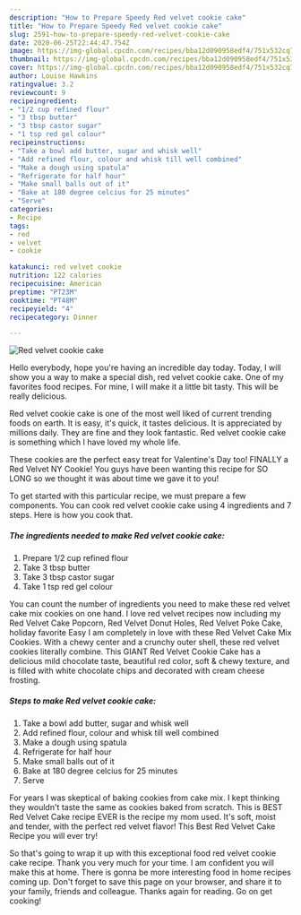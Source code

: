 ```yaml
---
description: "How to Prepare Speedy Red velvet cookie cake"
title: "How to Prepare Speedy Red velvet cookie cake"
slug: 2591-how-to-prepare-speedy-red-velvet-cookie-cake
date: 2020-06-25T22:44:47.754Z
image: https://img-global.cpcdn.com/recipes/bba12d090958edf4/751x532cq70/red-velvet-cookie-cake-recipe-main-photo.jpg
thumbnail: https://img-global.cpcdn.com/recipes/bba12d090958edf4/751x532cq70/red-velvet-cookie-cake-recipe-main-photo.jpg
cover: https://img-global.cpcdn.com/recipes/bba12d090958edf4/751x532cq70/red-velvet-cookie-cake-recipe-main-photo.jpg
author: Louise Hawkins
ratingvalue: 3.2
reviewcount: 9
recipeingredient:
- "1/2 cup refined flour"
- "3 tbsp butter"
- "3 tbsp castor sugar"
- "1 tsp red gel colour"
recipeinstructions:
- "Take a bowl add butter, sugar and whisk well"
- "Add refined flour, colour and whisk till well combined"
- "Make a dough using spatula"
- "Refrigerate for half hour"
- "Make small balls out of it"
- "Bake at 180 degree celcius for 25 minutes"
- "Serve"
categories:
- Recipe
tags:
- red
- velvet
- cookie

katakunci: red velvet cookie 
nutrition: 122 calories
recipecuisine: American
preptime: "PT23M"
cooktime: "PT48M"
recipeyield: "4"
recipecategory: Dinner

---
```



![Red velvet cookie cake](https://img-global.cpcdn.com/recipes/bba12d090958edf4/751x532cq70/red-velvet-cookie-cake-recipe-main-photo.jpg)

Hello everybody, hope you're having an incredible day today. Today, I will show you a way to make a special dish, red velvet cookie cake. One of my favorites food recipes. For mine, I will make it a little bit tasty. This will be really delicious.

Red velvet cookie cake is one of the most well liked of current trending foods on earth. It is easy, it's quick, it tastes delicious. It is appreciated by millions daily. They are fine and they look fantastic. Red velvet cookie cake is something which I have loved my whole life.

These cookies are the perfect easy treat for Valentine&#39;s Day too! FINALLY a Red Velvet NY Cookie! You guys have been wanting this recipe for SO LONG so we thought it was about time we gave it to you!


To get started with this particular recipe, we must prepare a few components. You can cook red velvet cookie cake using 4 ingredients and 7 steps. Here is how you cook that.

<!--inarticleads1-->

##### The ingredients needed to make Red velvet cookie cake:

1. Prepare 1/2 cup refined flour
1. Take 3 tbsp butter
1. Take 3 tbsp castor sugar
1. Take 1 tsp red gel colour


You can count the number of ingredients you need to make these red velvet cake mix cookies on one hand. I love red velvet recipes now including my Red Velvet Cake Popcorn, Red Velvet Donut Holes, Red Velvet Poke Cake, holiday favorite Easy I am completely in love with these Red Velvet Cake Mix Cookies. With a chewy center and a crunchy outer shell, these red velvet cookies literally combine. This GIANT Red Velvet Cookie Cake has a delicious mild chocolate taste, beautiful red color, soft &amp; chewy texture, and is filled with white chocolate chips and decorated with cream cheese frosting. 

<!--inarticleads2-->

##### Steps to make Red velvet cookie cake:

1. Take a bowl add butter, sugar and whisk well
1. Add refined flour, colour and whisk till well combined
1. Make a dough using spatula
1. Refrigerate for half hour
1. Make small balls out of it
1. Bake at 180 degree celcius for 25 minutes
1. Serve


For years I was skeptical of baking cookies from cake mix. I kept thinking they wouldn&#39;t taste the same as cookies baked from scratch. This is BEST Red Velvet Cake recipe EVER is the recipe my mom used. It&#39;s soft, moist and tender, with the perfect red velvet flavor! This Best Red Velvet Cake Recipe you will ever try! 

So that's going to wrap it up with this exceptional food red velvet cookie cake recipe. Thank you very much for your time. I am confident you will make this at home. There is gonna be more interesting food in home recipes coming up. Don't forget to save this page on your browser, and share it to your family, friends and colleague. Thanks again for reading. Go on get cooking!
